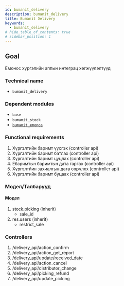 ```yaml
---
id: bumanit_delivery
description: bumanit_delivery
title: Bumanit Delivery
keywords:
  - bumanit_delivery
# hide_table_of_contents: true
# sidebar_position: 1
---
```


## Goal

Емонос хүргэлийн аппын интеграц хөгжүүлэлтүүд

### Technical name

- `bumanit_delivery`

### Dependent modules

- `base`
- `bumanit_stock`
- [`bumanit_emonos`](../bumanit_emonos)

### Functional requirements

1. Хүргэлтийн баримт үүсгэх (controller api)
2. Хүргэлтийн баримт батлах (controller api)
3. Хүргэлтийн баримт цуцлах (controller api)
4. Ебаримтын баримтын дата гаргах (controller api)
5. Хүргэлтйин захиалгын дата өөрчлөх (controller api)
6. Хүргэлтийн баримт буцаах (controller api)


### Модел/Талбарууд

#### Модел
1.  stock.picking (inherit)
    - sale_id
2.  res.users (inherit)
    - restrict_sale

### Controllers

1. /delivery_api/action_confirm
2. /delivery_api/action_get_report
3. /delivery_api/update/received_date
4. /delivery_api/action_cancel
5. /delivery_api/distributor_change
6. /delivery_api/picking_refund
7. /delivery_api/update_picking
